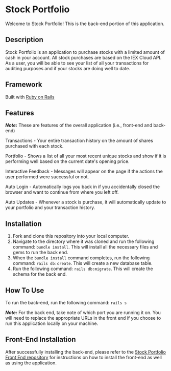 Stock Portfolio
========================

Welcome to Stock Portfolio! This is the back-end portion of this application.

## Description
Stock Portfolio is an application to purchase stocks with a limited amount of cash in your account. All stock purchases are based on the IEX Cloud API. As a user, you will be able to see your list of all your transactions for auditing purposes and if your stocks are doing well to date.

## Framework
Built with [Ruby on Rails](https://rubyonrails.org/)

## Features
***Note:*** These are features of the overall application (i.e., front-end and back-end)

Transactions - Your entire transaction history on the amount of shares purchased with each stock.

Portfolio - Shows a list of all your most recent unique stocks and show if it is performing well based on the current date's opening price.

Interactive Feedback - Messages will appear on the page if the actions the user performed were successful or not.

Auto Login - Automatically logs you back in if you accidentally closed the browser and want to continue from where you left off.

Auto Updates - Whenever a stock is purchase, it will automatically update to your portfolio and your transaction history.

## Installation
1. Fork and clone this repository into your local computer.
2. Navigate to the directory where it was cloned and run the following command: `bundle install`. This will install all the necessary files and gems to run the back end.
3. When the `bundle install` command completes, run the following command: `rails db:create`. This will create a new database table.
4. Run the following command: `rails db:migrate`. This will create the schema for the back end.

## How To Use
To run the back-end, run the following command: `rails s`

***Note:*** For the back end, take note of which port you are running it on. You will need to replace the appropriate URLs in the front end if you choose to run this application locally on your machine.

## Front-End Installation
After successfully installing the back-end, please refer to the [Stock Portfolio Front End repository](https://github.com/guosamuel/stock-portfolio/tree/master/stock-portfolio-front-end) for instructions on how to install the front-end as well as using the application.
